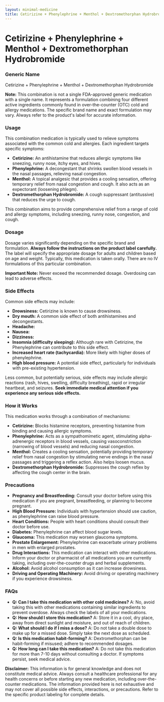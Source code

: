 ```yaml
---
layout: minimal-medicine
title: Cetirizine + Phenylephrine + Menthol + Dextromethorphan Hydrobromide
---
```


# Cetirizine + Phenylephrine + Menthol + Dextromethorphan Hydrobromide
### Generic Name
Cetirizine + Phenylephrine + Menthol + Dextromethorphan Hydrobromide


**Note:** This combination is not a single FDA-approved generic medication with a single name.  It represents a formulation combining four different active ingredients commonly found in over-the-counter (OTC) cold and allergy medications.  The specific brand name and exact formulation may vary. Always refer to the product's label for accurate information.


### Usage

This combination medication is typically used to relieve symptoms associated with the common cold and allergies.  Each ingredient targets specific symptoms:

* **Cetirizine:** An antihistamine that reduces allergic symptoms like sneezing, runny nose, itchy eyes, and hives.
* **Phenylephrine:** A decongestant that shrinks swollen blood vessels in the nasal passages, relieving nasal congestion.
* **Menthol:** A topical analgesic that provides a cooling sensation, offering temporary relief from nasal congestion and cough. It also acts as an expectorant (loosening phlegm).
* **Dextromethorphan Hydrobromide:** A cough suppressant (antitussive) that reduces the urge to cough.


This combination aims to provide comprehensive relief from a range of cold and allergy symptoms, including sneezing, runny nose, congestion, and cough.


### Dosage

Dosage varies significantly depending on the specific brand and formulation. **Always follow the instructions on the product label carefully.**  The label will specify the appropriate dosage for adults and children based on age and weight.  Typically, this medication is taken orally.  There are no IV formulations of this particular combination.


**Important Note:** Never exceed the recommended dosage.  Overdosing can lead to adverse effects.


### Side Effects

Common side effects may include:

* **Drowsiness:** Cetirizine is known to cause drowsiness.
* **Dry mouth:** A common side effect of both antihistamines and decongestants.
* **Headache:**
* **Nausea:**
* **Dizziness:**
* **Insomnia (difficulty sleeping):** Although rare with Cetirizine, the Phenylephrine can contribute to this side effect.
* **Increased heart rate (tachycardia):** More likely with higher doses of phenylephrine.
* **High blood pressure:**  A potential side effect, particularly for individuals with pre-existing hypertension.


Less common, but potentially serious, side effects may include allergic reactions (rash, hives, swelling, difficulty breathing), rapid or irregular heartbeat, and seizures.  **Seek immediate medical attention if you experience any serious side effects.**


### How it Works

This medication works through a combination of mechanisms:

* **Cetirizine:** Blocks histamine receptors, preventing histamine from binding and causing allergic symptoms.
* **Phenylephrine:** Acts as a sympathomimetic agent, stimulating alpha-adrenergic receptors in blood vessels, causing vasoconstriction (narrowing of blood vessels) and reducing nasal congestion.
* **Menthol:** Creates a cooling sensation, potentially providing temporary relief from nasal congestion by stimulating nerve endings in the nasal passages and triggering a reflex action. Also helps loosen mucus.
* **Dextromethorphan Hydrobromide:** Suppresses the cough reflex by affecting the cough center in the brain.


### Precautions

* **Pregnancy and Breastfeeding:** Consult your doctor before using this medication if you are pregnant, breastfeeding, or planning to become pregnant.
* **High Blood Pressure:**  Individuals with hypertension should use caution, as phenylephrine can raise blood pressure.
* **Heart Conditions:** People with heart conditions should consult their doctor before use.
* **Diabetes:** Phenylephrine can affect blood sugar levels.
* **Glaucoma:**  This medication may worsen glaucoma symptoms.
* **Prostate Enlargement:**  Phenylephrine can exacerbate urinary problems in men with enlarged prostates.
* **Drug Interactions:**  This medication can interact with other medications. Inform your doctor or pharmacist of all medications you are currently taking, including over-the-counter drugs and herbal supplements.
* **Alcohol:** Avoid alcohol consumption as it can increase drowsiness.
* **Driving and Operating Machinery:** Avoid driving or operating machinery if you experience drowsiness.


### FAQs

* **Q: Can I take this medication with other cold medicines?**  A: No, avoid taking this with other medications containing similar ingredients to prevent overdose.  Always check the labels of all your medications.
* **Q: How should I store this medication?** A: Store it in a cool, dry place, away from direct sunlight and moisture, and out of reach of children.
* **Q: What should I do if I miss a dose?** A:  Do not take a double dose to make up for a missed dose.  Simply take the next dose as scheduled.
* **Q:  Is this medication habit-forming?** A:  Dextromethorphan can be habit-forming if misused;  adhere to recommended dosages.
* **Q:  How long can I take this medication?** A: Do not take this medication for more than 7-10 days without consulting a doctor.  If symptoms persist, seek medical advice.


**Disclaimer:** This information is for general knowledge and does not constitute medical advice.  Always consult a healthcare professional for any health concerns or before starting any new medication, including over-the-counter medications.  The information provided here is not exhaustive and may not cover all possible side effects, interactions, or precautions.  Refer to the specific product labeling for complete details.
